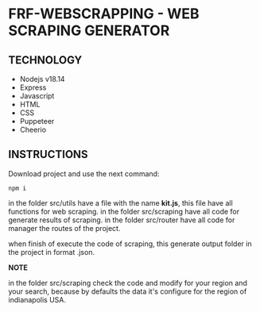 # FRF-WEBSCRAPPING - WEB SCRAPING GENERATOR

## TECHNOLOGY

- Nodejs v18.14
- Express
- Javascript
- HTML
- CSS
- Puppeteer
- Cheerio

## INSTRUCTIONS

Download project and use the next command:

<!-- prettier-ignore -->
``` 
npm i 
```

in the folder src/utils have a file with the name **kit.js**, this file have all functions for web scraping.
in the folder src/scraping have all code for generate results of scraping.
in the folder src/router have all code for manager the routes of the project.

when finish of execute the code of scraping, this generate output folder in the project in format .json.

**NOTE**

in the folder src/scraping check the code and modify for your region and your search, because by defaults the data it's configure for the region of indianapolis USA.
